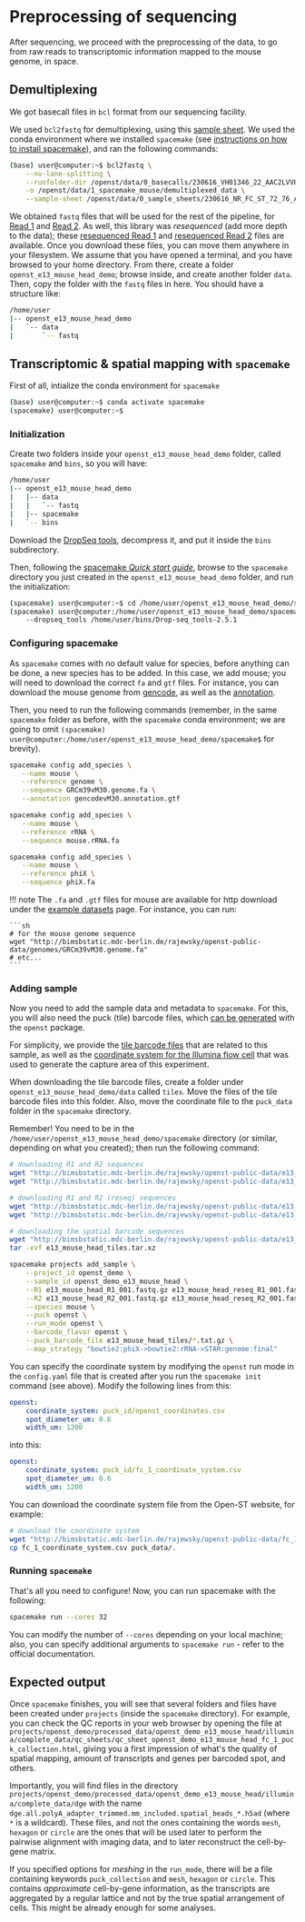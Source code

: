 # Preprocessing of sequencing

After sequencing, we proceed with the preprocessing of the data, to go from raw reads to
transcriptomic information mapped to the mouse genome, in space.

## Demultiplexing
We got basecall files in `bcl` format from our sequencing facility.

We used `bcl2fastq` for demultiplexing, using this [sample sheet](../../static/examples/e13_mouse_head/sample_sheet.csv).
We used the conda environment where we installed `spacemake` (see [instructions
on how to install spacemake](https://spacemake.readthedocs.io/en/latest/install.html)), and ran the following commands:

```sh
(base) user@computer:~$ bcl2fastq \
    --no-lane-splitting \
    --runfolder-dir /openst/data/0_basecalls/230616_VH01346_22_AAC2LVVHV \
    -o /openst/data/1_spacemake_mouse/demultiplexed_data \
    --sample-sheet /openst/data/0_sample_sheets/230616_NR_FC_ST_72_76_AT_01.csv
```

We obtained `fastq` files that will be used for the rest of the pipeline, for [Read 1](http://bimsbstatic.mdc-berlin.de/rajewsky/openst-public-data/e13_mouse_head_R1_001.fastq.gz) and [Read 2](http://bimsbstatic.mdc-berlin.de/rajewsky/openst-public-data/e13_mouse_head_R2_001.fastq.gz). As well, this library was *resequenced* (add more depth to the data); these [resequenced Read 1](http://bimsbstatic.mdc-berlin.de/rajewsky/openst-public-data/e13_mouse_head_reseq_R1_001.fastq.gz) and [resequenced Read 2](http://bimsbstatic.mdc-berlin.de/rajewsky/openst-public-data/e13_mouse_head_reseq_R2_001.fastq.gz) files are available. 
Once you download these files, you can move them anywhere in your filesystem. We assume that you have opened a terminal,
and you have browsed to your home directory. From there, create a folder `openst_e13_mouse_head_demo`; browse inside, and create
another folder `data`. Then, copy the folder with the `fastq` files in here. You should have a structure like:

```sh
/home/user
|-- openst_e13_mouse_head_demo
|   `-- data
|       `-- fastq
```

## Transcriptomic & spatial mapping with `spacemake`
First of all, intialize the conda environment for `spacemake`
```sh
(base) user@computer:~$ conda activate spacemake
(spacemake) user@computer:~$
```

### Initialization
Create two folders inside your `openst_e13_mouse_head_demo` folder, called `spacemake` and `bins`, so you will have:

```sh
/home/user
|-- openst_e13_mouse_head_demo
|   |-- data
|   |   `-- fastq
|   |-- spacemake
|   `-- bins
```

Download the [DropSeq tools](https://github.com/broadinstitute/Drop-seq/releases/download/v2.5.4/Drop-seq_tools-2.5.4.zip),
decompress it, and put it inside the `bins` subdirectory.

Then, following the [spacemake *Quick start guide*](https://spacemake.readthedocs.io/en/latest/quick-start/index.html#open-st-quick-start),
browse to the `spacemake` directory you just created in the `openst_e13_mouse_head_demo` folder, and run the initialization:

```sh
(spacemake) user@computer:~$ cd /home/user/openst_e13_mouse_head_demo/spacemake
(spacemake) user@computer:/home/user/openst_e13_mouse_head_demo/spacemake$ spacemake init
    --dropseq_tools /home/user/bins/Drop-seq_tools-2.5.1
```

### Configuring spacemake

As `spacemake` comes with no default value for species, before anything can be done, a new species has to be added.
In this case, we add mouse; you will need to download the correct `fa` and `gtf` files. For instance, you can download the
mouse genome from [gencode](https://ftp.ebi.ac.uk/pub/databases/gencode/Gencode_mouse/release_M9/GRCm38.p4.genome.fa.gz),
as well as the [annotation](https://ftp.ebi.ac.uk/pub/databases/gencode/Gencode_mouse/release_M9/gencode.vM9.annotation.gtf.gz).

Then, you need to run the following commands (remember, in the same `spacemake` folder as before, with the `spacemake` conda environment;
we are going to omit `(spacemake) user@computer:/home/user/openst_e13_mouse_head_demo/spacemake$` for brevity).

```sh
spacemake config add_species \
   --name mouse \
   --reference genome \
   --sequence GRCm39vM30.genome.fa \
   --annotation gencodevM30.annotation.gtf

spacemake config add_species \
   --name mouse \
   --reference rRNA \
   --sequence mouse.rRNA.fa

spacemake config add_species \
   --name mouse \
   --reference phiX \
   --sequence phiX.fa
```

!!! note
    The `.fa` and `.gtf` files for mouse are available for http download under the [example datasets](../datasets.md) page.
    For instance, you can run:

    ```sh
    # for the mouse genome sequence
    wget "http://bimsbstatic.mdc-berlin.de/rajewsky/openst-public-data/genomes/GRCm39vM30.genome.fa"
    # etc...
    ```

### Adding sample

Now you need to add the sample data and metadata to `spacemake`. For this, you will also need the puck (tile) barcode files, which [can be
generated](../../computational/preprocessing_sequencing.md#computing-barcodes-and-spatial-coordinates-of-all-tiles) with the `openst` package.

For simplicity, we provide the [tile barcode files](https://bimsbstatic.mdc-berlin.de/rajewsky/openst-public-data/e13_mouse_head_tiles.tar.xz) that are related to this sample, as well as the [coordinate system 
for the Illumina flow cell](https://bimsbstatic.mdc-berlin.de/rajewsky/openst-public-data/fc_1_coordinate_system.csv) that was used to generate the capture area of this experiment.

When downloading the tile barcode files, create a folder under `openst_e13_mouse_head_demo/data` called `tiles`. Move the files of the tile barcode files
into this folder. Also, move the coordinate file to the `puck_data` folder in the `spacemake` directory.

Remember! You need to be in the `/home/user/openst_e13_mouse_head_demo/spacemake` directory (or similar, depending on what you created);
then run the following command:

```sh
# downloading R1 and R2 sequences
wget "http://bimsbstatic.mdc-berlin.de/rajewsky/openst-public-data/e13_mouse_head_R1_001.fastq.gz"
wget "http://bimsbstatic.mdc-berlin.de/rajewsky/openst-public-data/e13_mouse_head_R2_001.fastq.gz"

# downloading R1 and R2 (reseq) sequences
wget "http://bimsbstatic.mdc-berlin.de/rajewsky/openst-public-data/e13_mouse_head_reseq_R1_001.fastq.gz"
wget "http://bimsbstatic.mdc-berlin.de/rajewsky/openst-public-data/e13_mouse_head_reseq_R2_001.fastq.gz"

# downloading the spatial barcode sequences
wget "http://bimsbstatic.mdc-berlin.de/rajewsky/openst-public-data/e13_mouse_head_tiles.tar.xz"
tar -xvf e13_mouse_head_tiles.tar.xz

spacemake projects add_sample \
    --project_id openst_demo \
    --sample_id openst_demo_e13_mouse_head \
    --R1 e13_mouse_head_R1_001.fastq.gz e13_mouse_head_reseq_R1_001.fastq.gz \
    --R2 e13_mouse_head_R2_001.fastq.gz e13_mouse_head_reseq_R2_001.fastq.gz \
    --species mouse \
    --puck openst \
    --run_mode openst \
    --barcode_flavor openst \
    --puck_barcode_file e13_mouse_head_tiles/*.txt.gz \
    --map_strategy "bowtie2:phiX->bowtie2:rRNA->STAR:genome:final"
```

You can specify the coordinate system by modifying the `openst` run mode in the `config.yaml` file that is created
after you run the `spacemake init` command (see above). Modify the following lines from this:

```yaml
openst:
    coordinate_system: puck_id/openst_coordinates.csv
    spot_diameter_um: 0.6
    width_um: 1200
```

into this:

```yaml
openst:
    coordinate_system: puck_id/fc_1_coordinate_system.csv
    spot_diameter_um: 0.6
    width_um: 1200
```

You can download the coordinate system file from the Open-ST website, for example:

```sh
# download the coordinate system
wget "http://bimsbstatic.mdc-berlin.de/rajewsky/openst-public-data/fc_1_coordinate_system.csv"
cp fc_1_coordinate_system.csv puck_data/.
```

### Running `spacemake`
That's all you need to configure! Now, you can run spacemake with the following:

```sh
spacemake run --cores 32
```

You can modify the number of `--cores` depending on your local machine; also, you can specify additional
arguments to `spacemake run` - refer to the official documentation.

## Expected output

Once `spacemake` finishes, you will see that several folders and files have been created under `projects`
(inside the `spacemake` directory). For example, you can check the QC reports in your web browser by opening the
file at `projects/openst_demo/processed_data/openst_demo_e13_mouse_head/illumina/complete_data/qc_sheets/qc_sheet_openst_demo_e13_mouse_head_fc_1_puck_collection.html`,
giving you a first impression of what's the quality of spatial mapping, amount of transcripts and genes per barcoded spot, and others.

Importantly, you will find files in the directory `projects/openst_demo/processed_data/openst_demo_e13_mouse_head/illumina/complete_data/dge`
with the name `dge.all.polyA_adapter_trimmed.mm_included.spatial_beads_*.h5ad` (where `*` is a wildcard). These files, and not the ones containing 
the words `mesh`, `hexagon` or `circle` are the ones that will be used later to perform the pairwise alignment with imaging data, and to
later reconstruct the cell-by-gene matrix.

If you specified options for *meshing* in the `run_mode`, there will be a file containing keywords `puck_collection` and `mesh`, `hexagon` or `circle`.
This contains *approximate* cell-by-gene information, as the transcripts are aggregated by a regular lattice and not by the true spatial arrangement of
cells. This might be already enough for some analyses. 